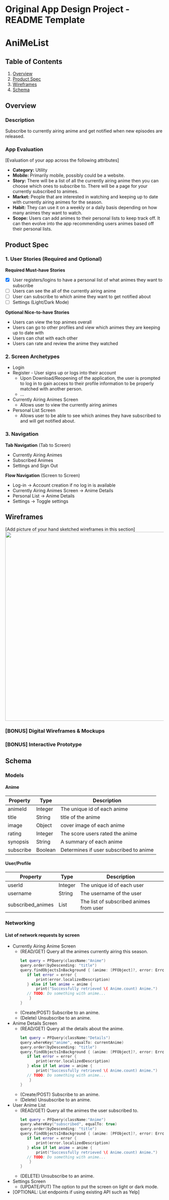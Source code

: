 Original App Design Project - README Template
===

# AniMeList


## Table of Contents
1. [Overview](#Overview)
1. [Product Spec](#Product-Spec)
1. [Wireframes](#Wireframes)
2. [Schema](#Schema)

## Overview 
### Description
Subscribe to currently airing anime and get notified when new episodes are released. 

### App Evaluation
[Evaluation of your app across the following attributes]
- **Category:** Utility
- **Mobile:** Primarily mobile, possibly could be a website.
- **Story:** There will be a list of all the currently airing anime then you can choose which ones to subscribe to. There will be a page for your currently subscribed to animes. 
- **Market:** People that are interested in watching and keeping up to date with currently airing animes for the season.
- **Habit:** They can use it on a weekly or a daily basis depending on how many animes they want to watch. 
- **Scope:** Users can add animes to their personal lists to keep track off. It can then evolve into the app recommending users animes based off their personal lists. 

## Product Spec

### 1. User Stories (Required and Optional)

**Required Must-have Stories**

- [x] User registers/logins to have a personal list of what animes they want to subscribe
- [ ] Users can see the all of the currently airing anime
- [ ] User can subscribe to which anime they want to get notified about
- [ ] Settings (Light/Dark Mode)

**Optional Nice-to-have Stories**

* Users can view the top animes overall
* Users can go to other profiles and view which animes they are keeping up to date with
* Users can chat with each other
* Users can rate and review the anime they watched

### 2. Screen Archetypes

* Login 
* Register - User signs up or logs into their account
   * Upon Download/Reopening of the application, the user is prompted to log in to gain access to their profile information to be properly matched with another person. 
   * ...
* Currently Airing Animes Screen
   * Allows user to view the currently airing animes 
* Personal List Screen
   * Allows user to be able to see which animes they have subscribed to and will get notified about.


### 3. Navigation

**Tab Navigation** (Tab to Screen)

* Currently Airing Animes
* Subscribed Animes
* Settings and Sign Out

**Flow Navigation** (Screen to Screen)

* Log-in -> Account creation if no log in is available
* Currently Airing Animes Screen -> Anime Details
* Personal List -> Anime Details
* Settings -> Toggle settings

## Wireframes
[Add picture of your hand sketched wireframes in this section]
<img src="wireframe.png" width=600>

### [BONUS] Digital Wireframes & Mockups

### [BONUS] Interactive Prototype

## Schema 
### Models
#### Anime

   | Property      | Type     | Description |
   | ------------- | -------- | ------------|
   | animeId       | Integer  | The unique id of each anime |
   | title         | String   | title of the anime |
   | image         | Object   | cover image of each anime |
   | rating        | Integer  | The score users rated the anime |
   | synopsis      | String   | A summary of each anime |
   | subscribe     | Boolean  | Determines if user subscribed to anime  |

#### User/Profile


   | Property          | Type          | Description |
   | -------------     | --------      | ------------|
   | userId            | Integer       | The unique id of each user |
   | username          | String        | The username of the user |
   | subscribed_animes | List<Anime>   | The list of subscribed animes from user |
   
### Networking
#### List of network requests by screen
   - Currently Airing Anime Screen
      - (READ/GET) Query all the animes currently airing this season.
         ```swift
         let query = PFQuery(className:"Anime")
         query.order(byDescending: "title")
         query.findObjectsInBackground { (anime: [PFObject]?, error: Error?) in
            if let error = error { 
                print(error.localizedDescription)
            } else if let anime = anime {
                print("Successfully retrieved \( Anime.count) Anime.")
            // TODO: Do something with anime...
             }
         }

         ```
      - (Create/POST) Subscribe to an anime.
      - (Delete) Unsubscribe to an anime.
   - Anime Details Screen
      - (READ/GET) Query all the details about the anime.
         ```swift
         let query = PFQuery(className:"Details")
         query.whereKey("anime", equalTo: currentAnime) 
         query.order(byDescending: "title")
         query.findObjectsInBackground { (anime: [PFObject]?, error: Error?) in
            if let error = error { 
                print(error.localizedDescription)
            } else if let anime = anime {
                print("Successfully retrieved \( Anime.count) Anime.")
            // TODO: Do something with anime...
             }
         }

         ```
      - (Create/POST) Subscribe to an anime.
      - (Delete) Unsubscribe to an anime.
   - User Anime List
      - (READ/GET) Query all the animes the user subscribed to.
         ```swift
         let query = PFQuery(className:"Anime")
         query.whereKey("subscribed", equalTo: true) 
         query.order(byDescending: "title")
         query.findObjectsInBackground { (anime: [PFObject]?, error: Error?) in
            if let error = error { 
                print(error.localizedDescription)
            } else if let anime = anime {
                print("Successfully retrieved \( Anime.count) Anime.")
            // TODO: Do something with anime...
             }
         }

         ```
      - (DELETE) Unsubscribe to an anime.
   - Settings Screen
      - (UPDATE/PUT) The option to put the screen on light or dark mode.
- [OPTIONAL: List endpoints if using existing API such as Yelp]

